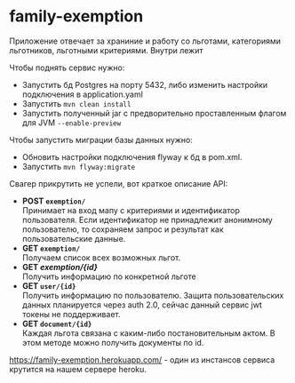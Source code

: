 # family-exemption
Приложение отвечает за храниние и работу со льготами, категориями льготников, льготными критериями. Внутри лежит  

Чтобы поднять сервис нужно:
- Запустить бд Postgres на порту 5432, либо изменить настройки подключения в application.yaml
- Запустить `mvn clean install` 
- Запустить полученный jar c предворительно проставленным флагом для JVM `--enable-preview`

Чтобы запустить миграции базы данных нужно:
- Обновить настройки подключения flyway к бд в pom.xml.
- Запустить `mvn flyway:migrate`

Свагер прикрутить не успели, вот краткое описание API:

- **POST `exemption/`** \
Принимает на вход мапу с критериями и идентификатор пользователя. 
Если идентификатор не принадлежит анонимному пользователю, то сохраняем запрос и результат как пользовательские данные.
- **GET `exemption/`**\
Получаем список всех возможных льгот.
- **GET _exemption/{id}_**\
Получить информацию по конкретной льготе
- **GET `user/{id}`**\
Получить информацию по пользователю. Защита пользовательских данных планируется через auth 2.0, сейчас данный сервис jwt токены не поддерживает.
- **GET `document/{id}`**\
Каждая льгота связана с каким-либо постановительным актом. В этом методе можно получить документы по id.

https://family-exemption.herokuapp.com/ - один из инстансов сервиса крутится на нашем сервере heroku.
